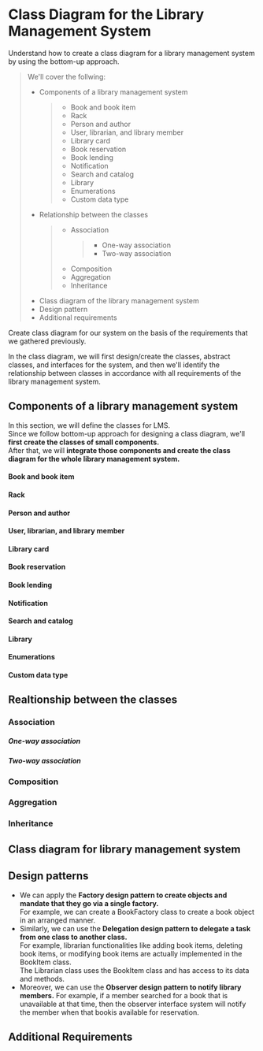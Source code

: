 # Class Diagram for the Library Management System

Understand how to create a class diagram for a library management system by using the bottom-up approach.

> We'll cover the follwing:
>
> - Components of a library management system
>   > - Book and book item
>   > - Rack
>   > - Person and author
>   > - User, librarian, and library member
>   > - Library card
>   > - Book reservation
>   > - Book lending
>   > - Notification
>   > - Search and catalog
>   > - Library
>   > - Enumerations
>   > - Custom data type
> - Relationship between the classes
>   > - Association
>   >   > - One-way association
>   >   > - Two-way association
>   > - Composition
>   > - Aggregation
>   > - Inheritance
> - Class diagram of the library management system
> - Design pattern
> - Additional requirements

Create class diagram for our system on the basis of the requirements that we gathered previously.

In the class diagram, we will first design/create the classes, abstract classes, and interfaces for the system, and then we'll identify the relationship between classes in accordance with all requirements of the library management system.

## Components of a library management system

In this section, we will define the classes for LMS.  
 Since we follow bottom-up approach for designing a class diagram, we'll **first create the classes of small components.**  
 After that, we will **integrate those components and create the class diagram for the whole library management system.**

#### Book and book item

#### Rack

#### Person and author

#### User, librarian, and library member

#### Library card

#### Book reservation

#### Book lending

#### Notification

#### Search and catalog

#### Library

#### Enumerations

#### Custom data type

## Realtionship between the classes

### Association

##### One-way association

##### Two-way association

### Composition

### Aggregation

### Inheritance

## Class diagram for library management system

## Design patterns

- We can apply the **Factory design pattern to create objects and mandate that they go via a single factory.**  
   For example, we can create a BookFactory class to create a book object in an arranged manner.
- Similarly, we can use the **Delegation design pattern to delegate a task from one class to another class.**  
   For example, librarian functionalities like adding book items, deleting book items, or modifying book items are actually implemented in the BookItem class.  
   The Librarian class uses the BookItem class and has access to its data and methods.
- Moreover, we can use the **Observer design pattern to notify library members.**
  For example, if a member searched for a book that is unavailable at that time, then the observer interface system will notify the member when that bookis available for reservation.

## Additional Requirements
